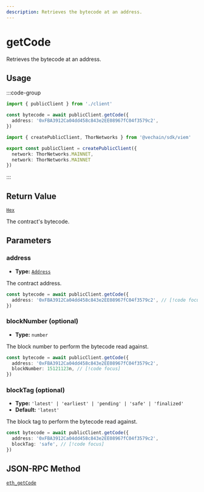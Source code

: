 ```yaml
---
description: Retrieves the bytecode at an address.
---
```


# getCode

Retrieves the bytecode at an address.

## Usage

:::code-group

```ts [example.ts]
import { publicClient } from './client'

const bytecode = await publicClient.getCode({
  address: '0xFBA3912Ca04dd458c843e2EE08967fC04f3579c2',
})
```

```ts [client.ts]
import { createPublicClient, ThorNetworks } from '@vechain/sdk/viem'

export const publicClient = createPublicClient({
  network: ThorNetworks.MAINNET,
  network: ThorNetworks.MAINNET
})
```

:::

## Return Value

[`Hex`](/docs/glossary/types#hex)

The contract's bytecode.

## Parameters

### address

- **Type:** [`Address`](/docs/glossary/types#address)

The contract address.

```ts
const bytecode = await publicClient.getCode({
  address: '0xFBA3912Ca04dd458c843e2EE08967fC04f3579c2', // [!code focus]
})
```

### blockNumber (optional)

- **Type:** `number`

The block number to perform the bytecode read against.

```ts
const bytecode = await publicClient.getCode({
  address: '0xFBA3912Ca04dd458c843e2EE08967fC04f3579c2',
  blockNumber: 15121123n, // [!code focus]
})
```

### blockTag (optional)

- **Type:** `'latest' | 'earliest' | 'pending' | 'safe' | 'finalized'`
- **Default:** `'latest'`

The block tag to perform the bytecode read against.

```ts
const bytecode = await publicClient.getCode({
  address: '0xFBA3912Ca04dd458c843e2EE08967fC04f3579c2',
  blockTag: 'safe', // [!code focus]
})
```

## JSON-RPC Method

[`eth_getCode`](https://ethereum.org/en/developers/docs/apis/json-rpc/#eth_getcode)
